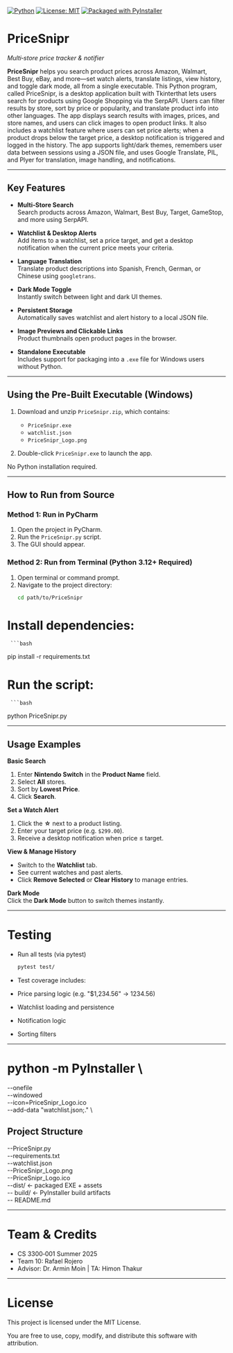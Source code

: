 [![Python](https://img.shields.io/badge/Python-3.12-blue.svg)](https://www.python.org/)
[![License: MIT](https://img.shields.io/badge/License-MIT-yellow.svg)](LICENSE)
[![Packaged with PyInstaller](https://img.shields.io/badge/Packaged_with-PyInstaller-orange.svg)](https://pyinstaller.org/)


# PriceSnipr  
*Multi‑store price tracker & notifier*

**PriceSnipr** helps you search product prices across Amazon, Walmart, Best Buy, eBay, and more—set watch alerts, translate listings, view history, and toggle dark mode, all from a single executable. This Python program, called PriceSnipr, is a desktop application built with Tkinterthat lets users search for products using Google Shopping via the SerpAPI. Users can filter results by store, sort by price or popularity, and translate product info into other languages. The app displays search results with images, prices, and store names, and users can click images to open product links. It also includes a watchlist feature where users can set price alerts; when a product drops below the target price, a desktop notification is triggered and logged in the history. The app supports light/dark themes, remembers user data between sessions using a JSON file, and uses Google Translate, PIL, and Plyer for translation, image handling, and notifications.

---

## Key Features

- **Multi‑Store Search**  
  Search products across Amazon, Walmart, Best Buy, Target, GameStop, and more using SerpAPI.

- **Watchlist & Desktop Alerts**  
  Add items to a watchlist, set a price target, and get a desktop notification when the current price meets your criteria.

- **Language Translation**  
  Translate product descriptions into Spanish, French, German, or Chinese using `googletrans`.

- **Dark Mode Toggle**  
  Instantly switch between light and dark UI themes.

- **Persistent Storage**  
  Automatically saves watchlist and alert history to a local JSON file.

- **Image Previews and Clickable Links**  
  Product thumbnails open product pages in the browser.

- **Standalone Executable**  
  Includes support for packaging into a `.exe` file for Windows users without Python.

---

## Using the Pre-Built Executable (Windows)

1. Download and unzip `PriceSnipr.zip`, which contains:
   - `PriceSnipr.exe`
   - `watchlist.json`
   - `PriceSnipr_Logo.png`

2. Double-click `PriceSnipr.exe` to launch the app.

No Python installation required.

---

## How to Run from Source

### Method 1: Run in PyCharm

1. Open the project in PyCharm.
2. Run the `PriceSnipr.py` script.
3. The GUI should appear.

### Method 2: Run from Terminal (Python 3.12+ Required)

1. Open terminal or command prompt.
2. Navigate to the project directory:
      ```bash
   cd path/to/PriceSnipr

# Install dependencies:
     ```bash
pip install -r requirements.txt

# Run the script: 
     ```bash
python PriceSnipr.py

---

##  Usage Examples

**Basic Search**  
1. Enter **Nintendo Switch** in the **Product Name** field.  
2. Select **All** stores.  
3. Sort by **Lowest Price**.  
4. Click **Search**.

**Set a Watch Alert**  
1. Click the **☆** next to a product listing.  
2. Enter your target price (e.g. `$299.00`).  
3. Receive a desktop notification when price ≤ target.

**View & Manage History**  
- Switch to the **Watchlist** tab.  
- See current watches and past alerts.  
- Click **Remove Selected** or **Clear History** to manage entries.

**Dark Mode**  
Click the **Dark Mode** button to switch themes instantly.

---
#  Testing
- Run all tests (via pytest)
   ```bash
   pytest test/
   
- Test coverage includes:

- Price parsing logic (e.g. "$1,234.56" → 1234.56)

- Watchlist loading and persistence

- Notification logic

- Sorting filters



---

# python -m PyInstaller \
  --onefile \
  --windowed \
  --icon=PriceSnipr_Logo.ico \
  --add-data "watchlist.json;." \

##  Project Structure

--PriceSnipr.py \
--requirements.txt \
--watchlist.json \
--PriceSnipr_Logo.png \
--PriceSnipr_Logo.ico \
--dist/                 ← packaged EXE + assets \
-- build/                ← PyInstaller build artifacts \
-- README.md


  ---

  #  Team & Credits
  
- CS 3300‑001 Summer 2025
- Team 10: Rafael Rojero
- Advisor: Dr. Armin Moin | TA: Himon Thakur

---

# License
This project is licensed under the MIT License.

You are free to use, copy, modify, and distribute this software with attribution.



